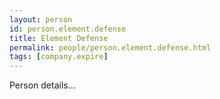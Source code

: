```yaml
---
layout: person
id: person.element.defense
title: Element Defense
permalink: people/person.element.defense.html
tags: [company.expire]
---
```


Person details...
